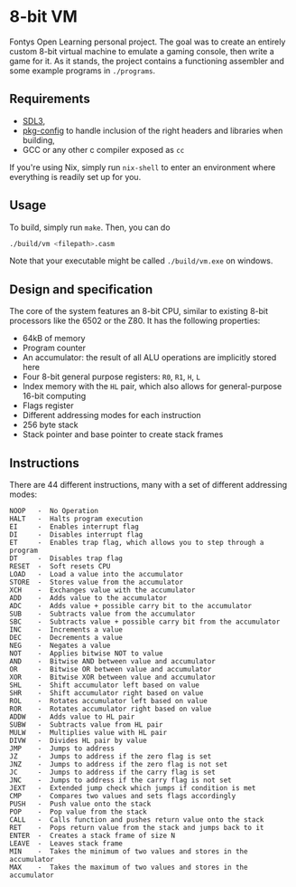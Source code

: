 # 8-bit VM

Fontys Open Learning personal project. The goal was to create an entirely custom 8-bit virtual machine to emulate a gaming console, then write a game for it. As it stands, the project contains a functioning assembler and some example programs in `./programs`.

## Requirements

* [SDL3](https://wiki.libsdl.org/SDL3/FrontPage),
* [pkg-config](https://www.freedesktop.org/wiki/Software/pkg-config/) to handle inclusion of the right headers and libraries when building,
* GCC or any other c compiler exposed as `cc`

If you're using Nix, simply run `nix-shell` to enter an environment where everything is readily set up for you.

## Usage

To build, simply run `make`. Then, you can do

```sh
./build/vm <filepath>.casm
```

Note that your executable might be called `./build/vm.exe` on windows.

## Design and specification

The core of the system features an 8-bit CPU, similar to existing 8-bit processors like the 6502 or the Z80. It has the following properties:

* 64kB of memory
* Program counter
* An accumulator: the result of all ALU operations are implicitly stored here
* Four 8-bit general purpose registers: `R0`, `R1`, `H`, `L`
* Index memory with the `HL` pair, which also allows for general-purpose 16-bit computing
* Flags register
* Different addressing modes for each instruction
* 256 byte stack
* Stack pointer and base pointer to create stack frames

## Instructions

There are 44 different instructions, many with a set of different addressing modes:

```
NOOP   -  No Operation
HALT   -  Halts program execution
EI     -  Enables interrupt flag
DI     -  Disables interrupt flag
ET     -  Enables trap flag, which allows you to step through a program
DT     -  Disables trap flag
RESET  -  Soft resets CPU
LOAD   -  Load a value into the accumulator
STORE  -  Stores value from the accumulator
XCH    -  Exchanges value with the accumulator
ADD    -  Adds value to the accumulator
ADC    -  Adds value + possible carry bit to the accumulator
SUB    -  Subtracts value from the accumulator
SBC    -  Subtracts value + possible carry bit from the accumulator
INC    -  Increments a value
DEC    -  Decrements a value
NEG    -  Negates a value
NOT    -  Applies bitwise NOT to value
AND    -  Bitwise AND between value and accumulator
OR     -  Bitwise OR between value and accumulator
XOR    -  Bitwise XOR between value and accumulator
SHL    -  Shift accumulator left based on value
SHR    -  Shift accumulator right based on value
ROL    -  Rotates accumulator left based on value
ROR    -  Rotates accumulator right based on value
ADDW   -  Adds value to HL pair
SUBW   -  Subtracts value from HL pair
MULW   -  Multiplies value with HL pair
DIVW   -  Divides HL pair by value
JMP    -  Jumps to address
JZ     -  Jumps to address if the zero flag is set
JNZ    -  Jumps to address if the zero flag is not set
JC     -  Jumps to address if the carry flag is set
JNC    -  Jumps to address if the carry flag is not set
JEXT   -  Extended jump check which jumps if condition is met
CMP    -  Compares two values and sets flags accordingly
PUSH   -  Push value onto the stack
POP    -  Pop value from the stack
CALL   -  Calls function and pushes return value onto the stack
RET    -  Pops return value from the stack and jumps back to it
ENTER  -  Creates a stack frame of size N
LEAVE  -  Leaves stack frame
MIN    -  Takes the minimum of two values and stores in the accumulator
MAX    -  Takes the maximum of two values and stores in the accumulator
```
